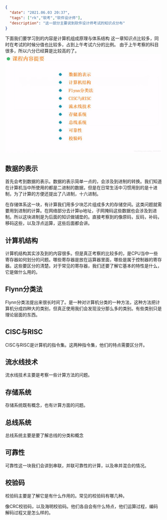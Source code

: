 ```json
{
  "date": "2021.06.03 20:37",
  "tags": ["rk","软考","软件设计师"],
  "description": "这一部分主要说到软件设计师考试的知识点分布"
}
```

下面我们要学习到的内容是计算机组成原理与体系结构
这一章知识点比较多，同时在考试的时候分值也比较多，占到上午考试六分的比例。
由于上午考察的科目很多，所以六分已经算是比较高的了。
![在这里插入图片描述](../../../assets/content/ruankao/sjs/2.01/01.png)

## 数据的表示
首先会考到数据的表示。数据的表示简单一点的，会涉及到进制的转换。我们知道在计算机当中所使用的都是二进制的数据，但是在日常生活中习惯用到的是十进制，为了计算的方便还提出了八进制，十六进制。

在存储体系这一块，有计算我们用多少块芯片组成多大的存储空间。这类问题就需要用到进制的计算。在网络部分去计算ip地址，子网掩码这些数据也会涉及到进制。所以这块进制是为后面的知识做铺垫的。直接考察到的像原码，反码，补码，移码这些，以及浮点运算，这些后面都会讲。

## 计算机结构
计算机结构其实涉及到的内容很多。但是真正考察的比较多的，是CPU当中一些寄存器如何划分的问题。哪些寄存器是放在运算器里面，哪些是属于控制器的寄存器。这些要区分的清楚。对于常见的寄存器，我们还要了解它基本的特性是什么，它是做什么用的。

## Flynn分类法
Flynn分类法提出来很长时间了。是一种对计算机分类的一种方法，这种方法把计算机分成四种大的类别，但真正使用我们会发现没分那么多的类别。有些类别只是理论层面的东西。

## CISC与RISC
CISC与RISC是计算机的指令集。这两种指令集，他们的特点需要区分开。

## 流水线技术
流水线技术主要是考察一些计算方法的问题。

## 存储系统
存储系统既有概念，也有计算方面的问题。

## 总线系统
总线系统主要是要了解总线的分类和概念

## 可靠性
可靠性这一块我们会讲到串联，并联可靠性的计算，以及串并混合的情况。
## 校验码
校验码主要是了解它是有什么作用的。常见的校验码有哪几种。

像CRC校验码，以及海明校验码。他们各自会有什么特点，他们运算过程，编码解码过程又是怎么样的。
